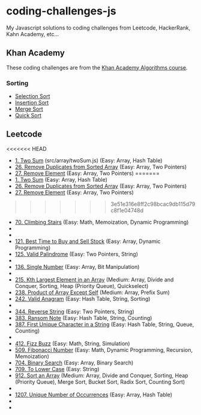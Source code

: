 # coding-challenges-js
My Javascript solutions to coding challenges from Leetcode, HackerRank, Kahn Academy, etc...

## Khan Academy
These coding challenges are from the [Khan Academy Algorithms course](https://www.khanacademy.org/computing/computer-science/algorithms).
### Sorting
* [Selection Sort](src/sort/selectionSort.js)
* [Insertion Sort](src/sort/insertionSort.js)
* [Merge Sort](src/sort/mergeSort.js)
* [Quick Sort](src/sort/quicksort.js)

## Leetcode

<<<<<<< HEAD
* [1. Two Sum](src/array/twoSum.js) (src/array/twoSum.js) (Easy: Array, Hash Table)
* [26. Remove Duplicates from Sorted Array](src/array/removeDuplicates.js) (Easy: Array, Two Pointers)
* [27. Remove Element](src/array/removeElement.js) (Easy: Array, Two Pointers)
=======
* [1. Two Sum](src/array/twoSum.js) (Easy: Array, Hash Table)
* [26. Remove Duplicates from Sorted Array]() (Easy: Array, Two Pointers)
* [27. Remove Element]() (Easy: Array, Two Pointers)
>>>>>>> 3e51e316e8ff2c98bcac9db115d79c8f1e04748d
* [70. Climbing Stairs](src/math/climbStairs.js) (Easy: Math, Memoization, Dynamic Programming)
* []()
* []()
* [121. Best Time to Buy and Sell Stock](src/array/maxProfit.js) (Easy: Array, Dynamic Programming)
* [125. Valid Palindrome]() (Easy: Two Pointers, String)
* []()
* [136. Single Number](src/array/singleNumber.js) (Easy: Array, Bit Manipulation)
* []()
* [215. Kth Largest Element in an Array]() (Medium: Array, Divide and Conquer, Sorting, Heap (Priority Queue), Quickselect)
* [238. Product of Array Except Self]() (Medium: Array, Prefix Sum)
* [242. Valid Anagram](src/string/isAnagram.js) (Easy: Hash Table, String, Sorting)
* []()
* [344. Reverse String]() (Easy: Two Pointers, String)
* [383. Ransom Note](src/string/canConstruct.js) (Easy: Hash Table, String, Counting)
* [387. First Unique Character in a String](src/string/firstUniqChar.js) (Easy: Hash Table, String, Queue, Counting)
* []()
* [412. Fizz Buzz](src/math/fizzbuzz.js) (Easy: Math, String, Simulation)
* [509. Fibonacci Number](src/math/fib.js) (Easy: Math, Dynamic Programming, Recursion, Memoization)
* [704. Binary Search](src/search/binarySearch.js) (Easy: Array, Binary Search)
* [709. To Lower Case](src/string/toLowerCase.js) (Easy: String)
* [912. Sort an Array]() (Medium: Array, Divide and Conquer, Sorting, Heap (Priority Queue), Merge Sort, Bucket Sort, Radix Sort, Counting Sort)
* []()
* [1207. Unique Number of Occurrences]() (Easy: Array, Hash Table)
* []()
* []()
